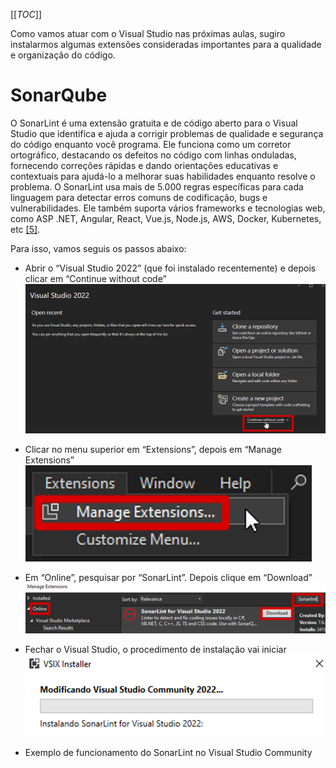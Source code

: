 [[_TOC_]]

Como vamos atuar com o Visual Studio nas próximas aulas, sugiro instalarmos algumas extensões consideradas importantes para a qualidade e organização do código.

# SonarQube
O SonarLint é uma extensão gratuita e de código aberto para o Visual Studio que identifica e ajuda a corrigir problemas de qualidade e segurança do código enquanto você programa. Ele funciona como um corretor ortográfico, destacando os defeitos no código com linhas onduladas, fornecendo correções rápidas e dando orientações educativas e contextuais para ajudá-lo a melhorar suas habilidades enquanto resolve o problema. O SonarLint usa mais de 5.000 regras específicas para cada linguagem para detectar erros comuns de codificação, bugs e vulnerabilidades. Ele também suporta vários frameworks e tecnologias web, como ASP .NET, Angular, React, Vue.js, Node.js, AWS, Docker, Kubernetes, etc [[5]](/Advanced-Business-Development-with-.NET/1º-Semestre/Aula-02-%2D-IDE-Visual-Studio,-Primeiro-Programa-em-Csharp/Referências).

Para isso, vamos seguis os passos abaixo:

- Abrir o “Visual Studio 2022” (que foi instalado recentemente) e depois clicar em “Continue without code”
  ![image.png](/.attachments/image-838f555b-20ea-433a-b2c9-453c1d33c294.png)

- Clicar no menu superior em “Extensions”, depois em “Manage Extensions”
  ![image.png](/.attachments/image-99555e22-bc41-42d5-9b20-6885af969e17.png)

- Em “Online”, pesquisar por “SonarLint”. Depois clique em “Download”
  ![image.png](/.attachments/image-340c8560-4ca0-4771-a67d-28b7e10c89b9.png)
   
- Fechar o Visual Studio, o procedimento de instalação vai iniciar
  ![image.png](/.attachments/image-e86acfd3-dec5-41e5-9970-db0730f43d5a.png)

- Exemplo de funcionamento do SonarLint no Visual Studio Community
